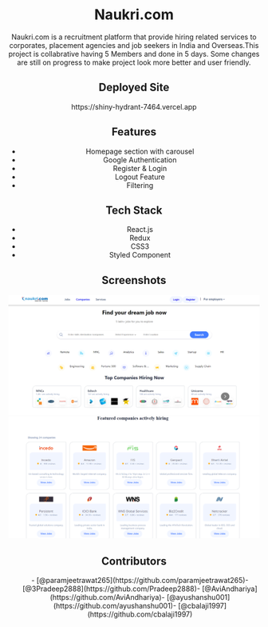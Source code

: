 <h1 align="center">Naukri.com</h1>
<p align="center">Naukri.com is a recruitment platform that provide hiring related services to corporates, placement agencies and job seekers in India and Overseas.This project is collabrative having 5 Members and done in 5 days. Some changes are still on progress to make project look more better and user friendly.</p>
<h2 align="center">Deployed Site</h2> <p align='center'>https://shiny-hydrant-7464.vercel.app</p> 
<h2 align="center">Features</h2>
<ul align='center'><li>Homepage section with carousel</li> <li>Google Authentication</li> <li>Register & Login </li><li>Logout Feature</li> <li>Filtering</li></ul>
<h2 align='center'>Tech Stack</h2> <ul align='center'><li>React.js</li><li>Redux</li><li>CSS3</li> <li>Styled Component</li></ul>
<h2 align='center'>Screenshots</h2>

![Landing Page 1](https://raw.githubusercontent.com/ayushanshu001/shrewd-drink-6002/main/Screenshoot.PNG?raw=true)
<br/>
![Company Page 2](https://github.com/ayushanshu001/shrewd-drink-6002/blob/main/Screenshots2.PNG?raw=true)
<h2 align='center'>Contributors</h2><ul align='center'>- [@paramjeetrawat265](https://github.com/paramjeetrawat265)- [@3Pradeep2888](https://github.com/Pradeep2888)- [@AviAndhariya](https://github.com/AviAndhariya)- [@ayushanshu001](https://github.com/ayushanshu001)- [@cbalaji1997](https://github.com/cbalaji1997)</ul>

